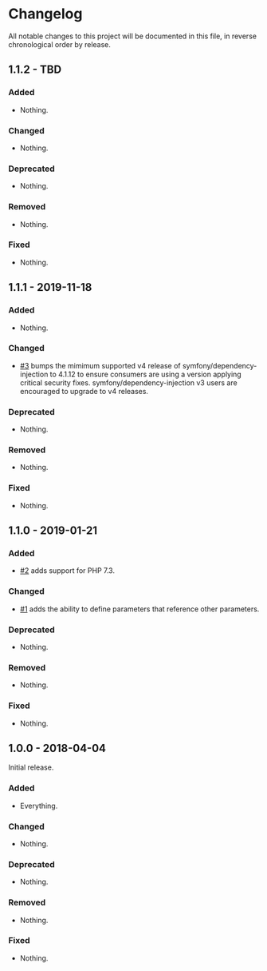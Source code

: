# Changelog

All notable changes to this project will be documented in this file, in reverse chronological order by release.

## 1.1.2 - TBD

### Added

- Nothing.

### Changed

- Nothing.

### Deprecated

- Nothing.

### Removed

- Nothing.

### Fixed

- Nothing.

## 1.1.1 - 2019-11-18

### Added

- Nothing.

### Changed

- [#3](https://github.com/zendframework/zend-config-aggregator-parameters/pull/3) bumps the mimimum supported v4 release of symfony/dependency-injection to 4.1.12 to ensure consumers are using a version applying critical security fixes. symfony/dependency-injection v3 users are encouraged to upgrade to v4 releases.

### Deprecated

- Nothing.

### Removed

- Nothing.

### Fixed

- Nothing.

## 1.1.0 - 2019-01-21

### Added

- [#2](https://github.com/zendframework/zend-config-aggregator-parameters/pull/2) adds support for PHP 7.3.

### Changed

- [#1](https://github.com/zendframework/zend-config-aggregator-parameters/pull/1) adds the ability to define parameters that reference other parameters.

### Deprecated

- Nothing.

### Removed

- Nothing.

### Fixed

- Nothing.

## 1.0.0 - 2018-04-04

Initial release.

### Added

- Everything.

### Changed

- Nothing.

### Deprecated

- Nothing.

### Removed

- Nothing.

### Fixed

- Nothing.

